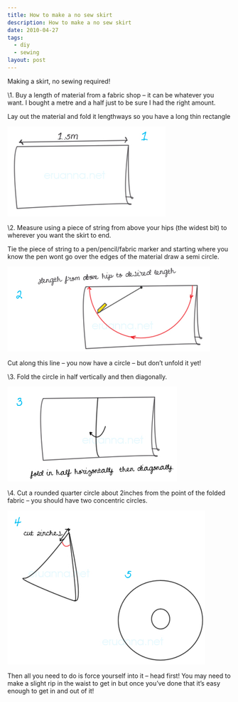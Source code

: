 ```yaml
---
title: How to make a no sew skirt
description: How to make a no sew skirt
date: 2010-04-27
tags:
  - diy
  - sewing
layout: post
---
```

Making a skirt, no sewing required!

\1. Buy a length of material from a fabric shop – it can be whatever you want. I bought a metre and a half just to be sure I had the right amount.

Lay out the material and fold it lengthways so you have a long thin rectangle

![1](2502540102.jpeg)

\2. Measure using a piece of string from above your hips (the widest bit) to wherever you want the skirt to end.

Tie the piece of string to a pen/pencil/fabric marker and starting where you know the pen wont go over the edges of the material draw a semi circle.

![2](2502540262.jpeg)

Cut along this line – you now have a circle – but don’t unfold it yet!

\3. Fold the circle in half vertically and then diagonally.

![3](2502540434.jpeg)

\4. Cut a rounded quarter circle about 2inches from the point of the folded fabric – you should have two concentric circles.

![4](2502540586.jpeg)

Then all you need to do is force yourself into it – head first! You may need to make a slight rip in the waist to get in but once you’ve done that it’s easy enough to get in and out of it!